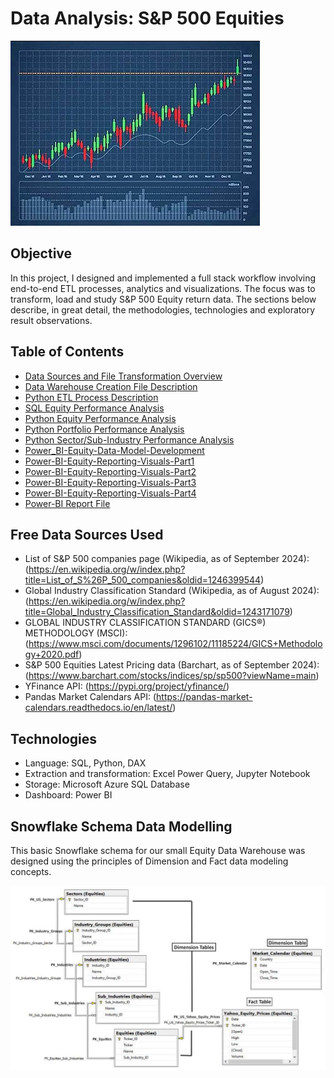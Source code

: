 # **Data Analysis: S&P 500 Equities**

![Forbes Line Chart](https://github.com/danvuk567/SP500-Stock-Analysis/blob/main/images/stock_chart.jpg?raw=true)

## **Objective** ##

In this project, I designed and implemented a full stack workflow involving end-to-end ETL processes, analytics and visualizations. 
The focus was to transform, load and study S&P 500 Equity return data. The sections below describe, in great detail, the methodologies, 
technologies and exploratory result observations.

## **Table of Contents** ##

- [Data Sources and File Transformation Overview](https://github.com/danvuk567/SP500-Stock-Analysis/blob/main/Data-Source-Files/readme.md)
- [Data Warehouse Creation File Description](https://github.com/danvuk567/SP500-Stock-Analysis/blob/main/Create-Datawarehouse-Objects/readme.md)
- [Python ETL Process Description](https://github.com/danvuk567/SP500-Stock-Analysis/blob/main/Python-ETL-Process/readme.md)
- [SQL Equity Performance Analysis](https://github.com/danvuk567/SP500-Stock-Analysis/tree/main/SQL-Equity-Performance-Analysis)
- [Python Equity Performance Analysis](https://github.com/danvuk567/SP500-Stock-Analysis/tree/main/Python-Equity-Performance-Analysis)
- [Python Portfolio Performance Analysis](https://github.com/danvuk567/SP500-Stock-Analysis/tree/main/Python-Portfolio-Performance-Analysis)
- [Python Sector/Sub-Industry Performance Analysis](https://github.com/danvuk567/SP500-Stock-Analysis/tree/main/Python-Sector-Sub_Industry-Performance-Analysis)
- [Power_BI-Equity-Data-Model-Development](https://github.com/danvuk567/SP500-Stock-Analysis/tree/main/Power_BI-Equity-Data-Model-Development)
- [Power-BI-Equity-Reporting-Visuals-Part1](https://github.com/danvuk567/SP500-Stock-Analysis/tree/main/Power-BI-Equity-Reporting-Visuals-Part1)
- [Power-BI-Equity-Reporting-Visuals-Part2](https://github.com/danvuk567/SP500-Stock-Analysis/tree/main/Power-BI-Equity-Reporting-Visuals-Part2)
- [Power-BI-Equity-Reporting-Visuals-Part3](https://github.com/danvuk567/SP500-Stock-Analysis/tree/main/Power-BI-Equity-Reporting-Visuals-Part3)
- [Power-BI-Equity-Reporting-Visuals-Part4](https://github.com/danvuk567/SP500-Stock-Analysis/tree/main/Power-BI-Equity-Reporting-Visuals-Part4)
- [Power-BI Report File](https://github.com/danvuk567/SP500-Stock-Analysis/tree/main/Power_BI-Files)

## **Free Data Sources Used** ##

- List of S&P 500 companies page (Wikipedia, as of September 2024): (https://en.wikipedia.org/w/index.php?title=List_of_S%26P_500_companies&oldid=1246399544)
- Global Industry Classification Standard (Wikipedia, as of August 2024): (https://en.wikipedia.org/w/index.php?title=Global_Industry_Classification_Standard&oldid=1243171079)
- GLOBAL INDUSTRY CLASSIFICATION STANDARD (GICS®) METHODOLOGY (MSCI): (https://www.msci.com/documents/1296102/11185224/GICS+Methodology+2020.pdf)
- S&P 500 Equities Latest Pricing data (Barchart, as of September 2024): (https://www.barchart.com/stocks/indices/sp/sp500?viewName=main)
- YFinance API: (https://pypi.org/project/yfinance/)
- Pandas Market Calendars API: (https://pandas-market-calendars.readthedocs.io/en/latest/)

## **Technologies** ##

- Language: SQL, Python, DAX
- Extraction and transformation: Excel Power Query, Jupyter Notebook
- Storage: Microsoft Azure SQL Database
- Dashboard: Power BI

## **Snowflake Schema Data Modelling** ##

This basic Snowflake schema for our small Equity Data Warehouse was designed using the principles of Dimension and Fact data modeling concepts.

![Equity_Snowflake_Schema_ERD.jpg](https://github.com/danvuk567/SP500-Stock-Analysis/blob/main/images/Equity_Snowflake_Schema_ERD.jpg?raw=true)



